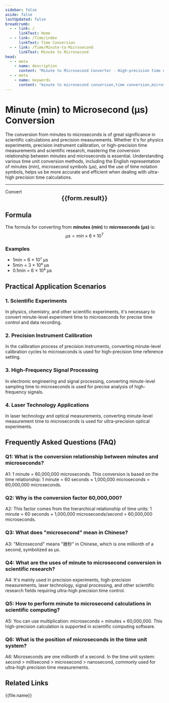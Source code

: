 ```yaml
---
sidebar: false
aside: false
lastUpdated: false
breadcrumb:
  - - link: /
      linkText: Home
  - - link: /Time/index
      linkText: Time Conversion
  - - link: /Time/Minute-to-Microsecond
      linkText: Minute to Microsecond
head:
  - - meta
    - name: description
      content: "Minute to Microsecond Converter - High-precision time unit conversion tool, supporting fast conversion from minutes to microseconds. Provides conversion relationships for time units like minutes (min) and microseconds (μs), suitable for scientific calculations, precision measurements, and other scenarios. Online time converter with support for time notation symbols."
  - - meta
    - name: keywords
      content: "minute to microsecond conversion,time conversion,microsecond unit,minute to microsecond calculation,minutes in English,time unit conversion,online time converter,time notation symbols,minute microsecond conversion,minutes meaning,time symbols,minute to microsecond,minute abbreviation,min is minute,minute unit,minute in English,time unit conversion,online minute calculator,time converter,minute abbreviation,microsecond,minute English,time conversion,mins,second,minute,minutes,min,microsecond,μs,scientific calculation"
---
```

# Minute (min) to Microsecond (μs) Conversion

The conversion from minutes to microseconds is of great significance in scientific calculations and precision measurements. Whether it's for physics experiments, precision instrument calibration, or high-precision time measurements and scientific research, mastering the conversion relationship between minutes and microseconds is essential. Understanding various time unit conversion methods, including the English representation of minutes (min), microsecond symbols (μs), and the use of time notation symbols, helps us be more accurate and efficient when dealing with ultra-high precision time calculations.

---
<script setup>
import { onMounted, reactive, inject, ref } from 'vue'
import { NButton,NForm ,NFormItem,NInput,NInputNumber,NSelect,NCard,useMessage,NGrid ,NGi  } from 'naive-ui'
import { defineClientComponent } from 'vitepress'
import { Time } from '../files';
const seoKey = [
  'minute to microsecond conversion', 'time conversion', 'microsecond unit', 'minute to microsecond calculation', 'minutes in English',
  'time unit conversion', 'online time converter', 'time notation symbols', 'minute microsecond conversion', 'minutes meaning',
  'time symbols', 'minute to microsecond', 'minute abbreviation', 'min is minute', 'minute unit',
  'minute in English', 'time unit conversion', 'online minute calculator', 'time converter',
  'minute abbreviation', 'microsecond', 'minute English', 'time conversion', 'mins', 'second', 'minute', 'minutes', 'min',
  'microsecond', 'μs', 'scientific calculation', 'precision measurement', 'minute to microsecond'
]
const convert = inject('convert')

const form = reactive({
  number: null,
  result: '',
  title: 'Minute to Microsecond Converter'
})

const convertHandler = () => {
  if (form.number !== null && !isNaN(form.number)) {
    const convertedValue = parseFloat(form.number) * 60000000
    form.result = `${form.number}min = ${convertedValue.toFixed(0)}μs`
  } else {
    form.result = 'Please enter a valid number.'
  }
}
</script>

<n-form size="large" :model="form">
  <n-form-item label="Minutes (min)">
    <n-input-number v-model:value="form.number" placeholder="Enter minutes" style="width: 100%" />
  </n-form-item>
  <n-form-item>
    <n-button type="info" @click="convertHandler" block>Convert</n-button>
  </n-form-item>
</n-form>

<n-card :title="form.title" size="small" embedded :bordered="false" hoverable>
  <div  style="text-align:center;font-size:20px;">
    <strong>{{form.result}}</strong>
  </div>
  <template #footer>
    <div style="font-size: 12px; color: #666; margin-top: 10px;">
      <span v-for="(keyword, index) in seoKey" :key="index">
        {{ keyword }}<span v-if="index < seoKey.length - 1">, </span>
      </span>
    </div>
  </template>
</n-card>

## Formula

The formula for converting from **minutes (min)** to **microseconds (μs)** is:
$$ \mu s = min \times 6 \times 10^{7} $$

### Examples
- 1min = 6 × 10⁷ μs
- 5min = 3 × 10⁸ μs
- 0.1min = 6 × 10⁶ μs

## Practical Application Scenarios

### 1. Scientific Experiments
In physics, chemistry, and other scientific experiments, it's necessary to convert minute-level experiment time to microseconds for precise time control and data recording.

### 2. Precision Instrument Calibration
In the calibration process of precision instruments, converting minute-level calibration cycles to microseconds is used for high-precision time reference setting.

### 3. High-Frequency Signal Processing
In electronic engineering and signal processing, converting minute-level sampling time to microseconds is used for precise analysis of high-frequency signals.

### 4. Laser Technology Applications
In laser technology and optical measurements, converting minute-level measurement time to microseconds is used for ultra-precision optical experiments.

## Frequently Asked Questions (FAQ)

### Q1: What is the conversion relationship between minutes and microseconds?
A1: 1 minute = 60,000,000 microseconds. This conversion is based on the time relationship: 1 minute = 60 seconds × 1,000,000 microseconds = 60,000,000 microseconds.

### Q2: Why is the conversion factor 60,000,000?
A2: This factor comes from the hierarchical relationship of time units: 1 minute = 60 seconds × 1,000,000 microseconds/second = 60,000,000 microseconds.

### Q3: What does "microsecond" mean in Chinese?
A3: "Microsecond" means "微秒" in Chinese, which is one millionth of a second, symbolized as μs.

### Q4: What are the uses of minute to microsecond conversion in scientific research?
A4: It's mainly used in precision experiments, high-precision measurements, laser technology, signal processing, and other scientific research fields requiring ultra-high precision time control.

### Q5: How to perform minute to microsecond calculations in scientific computing?
A5: You can use multiplication: microseconds = minutes × 60,000,000. This high-precision calculation is supported in scientific computing software.

### Q6: What is the position of microseconds in the time unit system?
A6: Microseconds are one millionth of a second. In the time unit system: second > millisecond > microsecond > nanosecond, commonly used for ultra-high precision time measurements.

## Related Links
<n-grid x-gap="12" :cols="2">
  <n-gi v-for="(file, index) in Time" :key="index">
    <n-button
      text
      tag="a"
      :href="file.path"
      type="info"
    >
      {{file.name}}
    </n-button>
  </n-gi>
</n-grid>